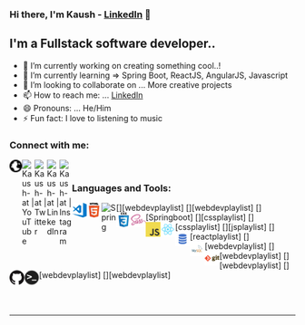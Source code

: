 
### Hi there, I'm Kaush -  [LinkedIn](https://www.linkedin.com/in/kaush-athukorala/) 👋

## I'm a Fullstack software developer..
- 🔭 I’m currently working on creating something cool..!
- 🌱 I’m currently learning => Spring Boot, ReactJS, AngularJS, Javascript
- 👯 I’m looking to collaborate on ... More creative projects
- 📫 How to reach me: ... [LinkedIn](https://www.linkedin.com/in/kaush-athukorala/)
- 😄 Pronouns: ... He/Him
- ⚡ Fun fact: I love to listening to music

### Connect with me:

[<img align="left" alt="myweb.com" width="22px" src="https://raw.githubusercontent.com/iconic/open-iconic/master/svg/globe.svg" />](#)
[<img align="left" alt="Kaush-at | YouTube" width="22px" src="https://cdn.jsdelivr.net/npm/simple-icons@v3/icons/youtube.svg" />](https://www.youtube.com/channel/UCgvCHlJC-0ELp-2YFNFGnfg?sub_confirmation=1)
[<img align="left" alt="Kaush-at | Twitter" width="22px" src="https://cdn.jsdelivr.net/npm/simple-icons@v3/icons/twitter.svg" />](https://twitter.com/AthukoralaKaush)
[<img align="left" alt="Kaush-at | LinkedIn" width="22px" src="https://cdn.jsdelivr.net/npm/simple-icons@v3/icons/linkedin.svg" />](https://www.linkedin.com/in/kaush-athukorala/)
[<img align="left" alt="Kaush-at | Instagram" width="22px" src="https://cdn.jsdelivr.net/npm/simple-icons@v3/icons/instagram.svg" />](https://www.instagram.com/kaushikarukshan/)

<br />

### Languages and Tools:

[<img align="left" alt="Visual Studio Code" width="26px" src="https://raw.githubusercontent.com/github/explore/80688e429a7d4ef2fca1e82350fe8e3517d3494d/topics/visual-studio-code/visual-studio-code.png" />][webdevplaylist]
[<img align="left" alt="HTML5" width="26px" src="https://raw.githubusercontent.com/github/explore/80688e429a7d4ef2fca1e82350fe8e3517d3494d/topics/html/html.png" />][webdevplaylist]
[<img align="left" alt="Spring" width="26px" src="https://img.icons8.com/color/48/000000/spring-logo.png"/>][Springboot]
[<img align="left" alt="CSS3" width="26px" src="https://raw.githubusercontent.com/github/explore/80688e429a7d4ef2fca1e82350fe8e3517d3494d/topics/css/css.png" />][cssplaylist]
[<img align="left" alt="Sass" width="26px" src="https://raw.githubusercontent.com/github/explore/80688e429a7d4ef2fca1e82350fe8e3517d3494d/topics/sass/sass.png" />][cssplaylist]
[<img align="left" alt="JavaScript" width="26px" src="https://raw.githubusercontent.com/github/explore/80688e429a7d4ef2fca1e82350fe8e3517d3494d/topics/javascript/javascript.png" />][jsplaylist]
[<img align="left" alt="React" width="26px" src="https://raw.githubusercontent.com/github/explore/80688e429a7d4ef2fca1e82350fe8e3517d3494d/topics/react/react.png" />][reactplaylist]
[<img align="left" alt="SQL" width="26px" src="https://raw.githubusercontent.com/github/explore/80688e429a7d4ef2fca1e82350fe8e3517d3494d/topics/sql/sql.png" />][webdevplaylist]
[<img align="left" alt="MySQL" width="26px" src="https://raw.githubusercontent.com/github/explore/80688e429a7d4ef2fca1e82350fe8e3517d3494d/topics/mysql/mysql.png" />][webdevplaylist]
[<img align="left" alt="Git" width="26px" src="https://raw.githubusercontent.com/github/explore/80688e429a7d4ef2fca1e82350fe8e3517d3494d/topics/git/git.png" />][webdevplaylist]
[<img align="left" alt="GitHub" width="26px" src="https://raw.githubusercontent.com/github/explore/78df643247d429f6cc873026c0622819ad797942/topics/github/github.png" />][webdevplaylist]
[<img align="left" alt="Spring Boot" width="26px" src="https://raw.githubusercontent.com/github/explore/80688e429a7d4ef2fca1e82350fe8e3517d3494d/topics/terminal/terminal.png" />][webdevplaylist]

<br />
<br />

---
